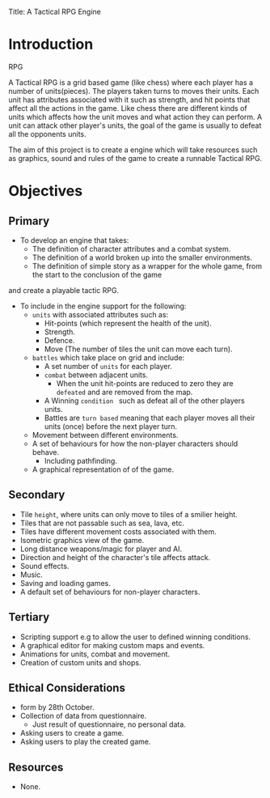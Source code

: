 Title: A Tactical RPG Engine

Introduction 
============

RPG

A Tactical RPG is a grid based game (like chess) where each player has a number of units(pieces). The players taken turns to moves their units.  Each unit has attributes associated with it such as strength, and hit points that affect all the actions in the game. Like chess there are different kinds of units which  affects how the unit moves and what action they can perform. A unit can attack other player's units, the goal of the game is usually to defeat all the opponents units.   

The aim of this project is to create a engine which will take resources such as graphics, sound and rules of the game to create a runnable Tactical RPG.

Objectives
==========

Primary 
-------
* To develop an engine that takes: 
	* The  definition  of  character  attributes  and  a  combat  system. 
	* The  definition  of  a  world  broken  up  into  the  smaller  environments.  
	* The  definition  of  simple  story  as  a  wrapper  for  the  whole  game, from  the  start  to  the
	  conclusion  of  the  game

and create a playable tactic RPG. 

* To include in the engine support for the following:
	* `units` with associated attributes such as:
		* Hit-points (which represent the health of the unit).
		* Strength.
		* Defence.
		* Move (The number of tiles the unit can move each turn).
	*  `battles` which take place on grid and include:
		*  A set number of `units` for each player.
		* `combat` between adjacent units.
			* When the unit hit-points are reduced to zero they are `defeated` and are removed from the map.  
		* A Winning `condition ` such as defeat all of the other players units.
		* Battles are `turn based` meaning that each player moves all their units (once) 
		  before the next player turn.
	* Movement between different environments.  
	* A set  of  behaviours  for  how  the  non-player characters  should  behave.
		* Including pathfinding.
	* A graphical representation of of the game. 
	
Secondary
---------
* Tile `height`, where units can only move to tiles of a smilier height.
* Tiles that are not passable such as sea, lava, etc.
* Tiles have different movement costs associated with them. 
* Isometric graphics view of the game.
* Long distance weapons/magic for player and AI.
* Direction and height of the character's tile affects attack.
* Sound effects.
* Music.
* Saving and loading games.
* A default set of behaviours for non-player characters. 

Tertiary
--------
* Scripting support e.g to allow the user to defined winning conditions.
* A graphical editor for making custom maps and events.
* Animations for units, combat and movement.
* Creation of custom units and shops.
 

Ethical Considerations 
----------------------
* form by 28th October.
* Collection of data from questionnaire. 
	*  Just result of questionnaire, no personal data.
* Asking users to create a game.
* Asking users to play the created game.

Resources
---------
* None.
